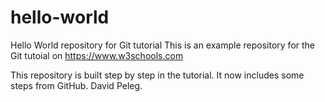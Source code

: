 # hello-world
Hello World repository for Git tutorial
This is an example repository for the Git tutoial on https://www.w3schools.com

This repository is built step by step in the tutorial.
It now includes some steps from GitHub.
David Peleg.
